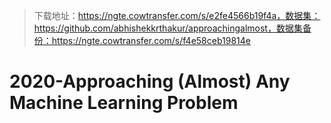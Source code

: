 > 下载地址：https://ngte.cowtransfer.com/s/e2fe4566b19f4a，数据集：https://github.com/abhishekkrthakur/approachingalmost，数据集备份：https://ngte.cowtransfer.com/s/f4e58ceb19814e

# 2020-Approaching (Almost) Any Machine Learning Problem
